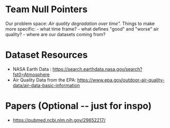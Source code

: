 # Team Null Pointers

Our problem space: *Air quality degradation over time".*
Things to make more specific:
    - what time frame?
    - what defines "good" and "worse" air quality?
    - where are our datasets coming from?


# Dataset Resources
-  NASA Earth Data : https://search.earthdata.nasa.gov/search?fst0=Atmosphere
- Air Quality Data from the EPA: https://www.epa.gov/outdoor-air-quality-data/air-data-basic-information


# Papers (Optional -- just for inspo)
 - https://pubmed.ncbi.nlm.nih.gov/29652217/